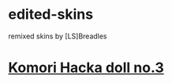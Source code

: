 # edited-skins
remixed skins by [LS]Breadles

# [Komori Hacka doll no.3](https://drive.google.com/u/0/uc?id=15ySq5V6lynqdtKJoHLfzM2f-rhenI_ZF&export=download)
